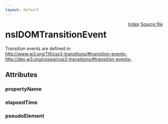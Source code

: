 ```yaml
---
layout: default
---
```

<div class='links' style='float:right'><a href="../index.html">Index</a>
<a href="http://dxr.mozilla.org/mozilla-central/source/dom/interfaces/events/nsIDOMTransitionEvent.idl">Source file</a>
</div>

# nsIDOMTransitionEvent #
  
Transition events are defined in:  
http://www.w3.org/TR/css3-transitions/#transition-events-  
http://dev.w3.org/csswg/css3-transitions/#transition-events-  
  

## Attributes ##

### propertyName ###

### elapsedTime ###

### pseudoElement ###
